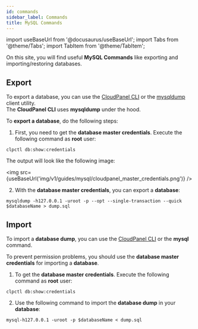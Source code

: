 ```yaml
---
id: commands
sidebar_label: Commands
title: MySQL Commands
---
```


import useBaseUrl from '@docusaurus/useBaseUrl';
import Tabs from '@theme/Tabs';
import TabItem from '@theme/TabItem';

On this site, you will find useful **MySQL Commands** like exporting and importing/restoring databases.

## Export

To export a database, you can use the [CloudPanel CLI](https://www.cloudpanel.io/docs/cloudpanel-ce/cloudpanel-cli/cli-commands#database-backup) 
or the [mysqldump](https://dev.mysql.com/doc/refman/5.7/en/mysqldump.html) client utility. <br />
The **CloudPanel CLI** uses **mysqldump** under the hood.

To **export a database**, do the following steps:

1. First, you need to get the **database master credentials**. Execute the following command as **root** user: 

```
clpctl db:show:credentials
```

The output will look like the following image:

<img src={useBaseUrl('img/v1/guides/mysql/cloudpanel_master_credentials.png')} /> 

2. With the **database master credentials**, you can export a **database**:

```
mysqldump -h127.0.0.1 -uroot -p --opt --single-transaction --quick $databaseName > dump.sql
```

## Import

To import a **database dump**, you can use the [CloudPanel CLI](https://www.cloudpanel.io/docs/cloudpanel-ce/cloudpanel-cli/cli-commands#database-import)
or the **mysql** command.

To prevent permission problems, you should use the **database master credentials** for importing a **database**.

1. To get the **database master credentials**. Execute the following command as **root** user: 

```
clpctl db:show:credentials
```

2. Use the following command to import the **database dump** in your **database**:

```
mysql-h127.0.0.1 -uroot -p $databaseName < dump.sql
```